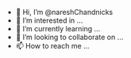 - 👋 Hi, I’m @nareshChandnicks
- 👀 I’m interested in ...
- 🌱 I’m currently learning ...
- 💞️ I’m looking to collaborate on ...
- 📫 How to reach me ...

<!---
nareshChandnicks/nareshChandnicks is a ✨ special ✨ repository because its `README.md` (this file) appears on your GitHub profile.
You can click the Preview link to take a look at your changes.
--->
